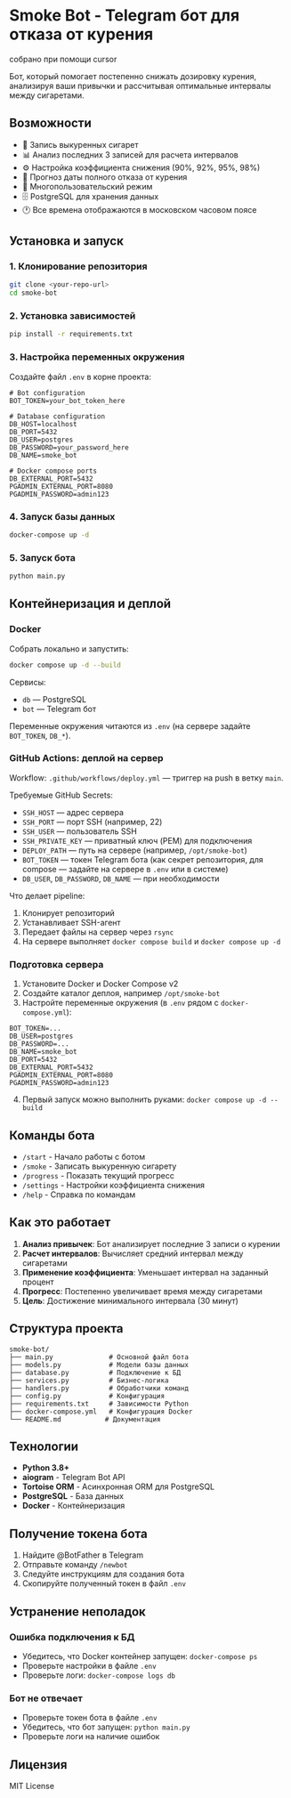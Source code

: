 # Smoke Bot - Telegram бот для отказа от курения

собрано при помощи cursor

Бот, который помогает постепенно снижать дозировку курения, анализируя ваши привычки и рассчитывая оптимальные интервалы между сигаретами.

## Возможности

- 🚬 Запись выкуренных сигарет
- 📊 Анализ последних 3 записей для расчета интервалов
- ⚙️ Настройка коэффициента снижения (90%, 92%, 95%, 98%)
- 🎯 Прогноз даты полного отказа от курения
- 👥 Многопользовательский режим
- 🗄️ PostgreSQL для хранения данных
- 🕐 Все времена отображаются в московском часовом поясе

## Установка и запуск

### 1. Клонирование репозитория
```bash
git clone <your-repo-url>
cd smoke-bot
```

### 2. Установка зависимостей
```bash
pip install -r requirements.txt
```

### 3. Настройка переменных окружения
Создайте файл `.env` в корне проекта:
```env
# Bot configuration
BOT_TOKEN=your_bot_token_here

# Database configuration
DB_HOST=localhost
DB_PORT=5432
DB_USER=postgres
DB_PASSWORD=your_password_here
DB_NAME=smoke_bot

# Docker compose ports
DB_EXTERNAL_PORT=5432
PGADMIN_EXTERNAL_PORT=8080
PGADMIN_PASSWORD=admin123
```

### 4. Запуск базы данных
```bash
docker-compose up -d
```

### 5. Запуск бота
```bash
python main.py
```

## Контейнеризация и деплой

### Docker

Собрать локально и запустить:
```bash
docker compose up -d --build
```

Сервисы:
- `db` — PostgreSQL
- `bot` — Telegram бот

Переменные окружения читаются из `.env` (на сервере задайте `BOT_TOKEN`, `DB_*`).

### GitHub Actions: деплой на сервер

Workflow: `.github/workflows/deploy.yml` — триггер на push в ветку `main`.

Требуемые GitHub Secrets:
- `SSH_HOST` — адрес сервера
- `SSH_PORT` — порт SSH (например, 22)
- `SSH_USER` — пользователь SSH
- `SSH_PRIVATE_KEY` — приватный ключ (PEM) для подключения
- `DEPLOY_PATH` — путь на сервере (например, `/opt/smoke-bot`)
- `BOT_TOKEN` — токен Telegram бота (как секрет репозитория, для compose — задайте на сервере в `.env` или в системе)
- `DB_USER`, `DB_PASSWORD`, `DB_NAME` — при необходимости

Что делает pipeline:
1. Клонирует репозиторий
2. Устанавливает SSH-агент
3. Передает файлы на сервер через `rsync`
4. На сервере выполняет `docker compose build` и `docker compose up -d`

### Подготовка сервера

1. Установите Docker и Docker Compose v2
2. Создайте каталог деплоя, например `/opt/smoke-bot`
3. Настройте переменные окружения (в `.env` рядом с `docker-compose.yml`):
```env
BOT_TOKEN=... 
DB_USER=postgres
DB_PASSWORD=...
DB_NAME=smoke_bot
DB_PORT=5432
DB_EXTERNAL_PORT=5432
PGADMIN_EXTERNAL_PORT=8080
PGADMIN_PASSWORD=admin123
```
4. Первый запуск можно выполнить руками: `docker compose up -d --build`


## Команды бота

- `/start` - Начало работы с ботом
- `/smoke` - Записать выкуренную сигарету
- `/progress` - Показать текущий прогресс
- `/settings` - Настройки коэффициента снижения
- `/help` - Справка по командам

## Как это работает

1. **Анализ привычек**: Бот анализирует последние 3 записи о курении
2. **Расчет интервалов**: Вычисляет средний интервал между сигаретами
3. **Применение коэффициента**: Уменьшает интервал на заданный процент
4. **Прогресс**: Постепенно увеличивает время между сигаретами
5. **Цель**: Достижение минимального интервала (30 минут)

## Структура проекта

```
smoke-bot/
├── main.py              # Основной файл бота
├── models.py            # Модели базы данных
├── database.py          # Подключение к БД
├── services.py          # Бизнес-логика
├── handlers.py          # Обработчики команд
├── config.py            # Конфигурация
├── requirements.txt     # Зависимости Python
├── docker-compose.yml   # Конфигурация Docker
└── README.md           # Документация
```

## Технологии

- **Python 3.8+**
- **aiogram** - Telegram Bot API
- **Tortoise ORM** - Асинхронная ORM для PostgreSQL
- **PostgreSQL** - База данных
- **Docker** - Контейнеризация

## Получение токена бота

1. Найдите @BotFather в Telegram
2. Отправьте команду `/newbot`
3. Следуйте инструкциям для создания бота
4. Скопируйте полученный токен в файл `.env`

## Устранение неполадок

### Ошибка подключения к БД
- Убедитесь, что Docker контейнер запущен: `docker-compose ps`
- Проверьте настройки в файле `.env`
- Проверьте логи: `docker-compose logs db`

### Бот не отвечает
- Проверьте токен бота в файле `.env`
- Убедитесь, что бот запущен: `python main.py`
- Проверьте логи на наличие ошибок

## Лицензия

MIT License
